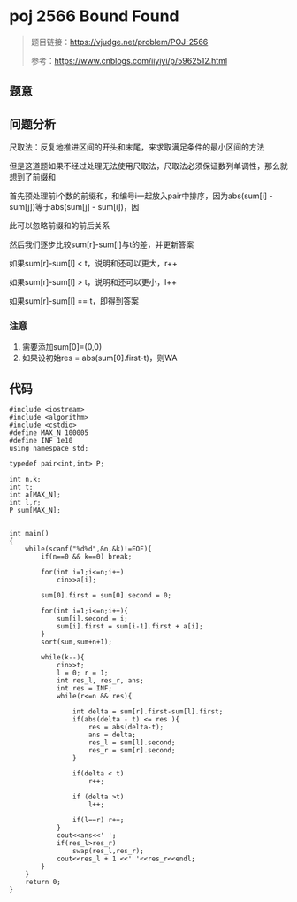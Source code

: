 # poj 2566 Bound Found
>题目链接：https://vjudge.net/problem/POJ-2566
>
>参考：https://www.cnblogs.com/iiyiyi/p/5962512.html

## 题意

## 问题分析
尺取法：反复地推进区间的开头和末尾，来求取满足条件的最小区间的方法

但是这道题如果不经过处理无法使用尺取法，尺取法必须保证数列单调性，那么就想到了前缀和

首先预处理前i个数的前缀和，和编号i一起放入pair中排序，因为abs(sum[i] - sum[j])等于abs(sum[j] - sum[i])，因

此可以忽略前缀和的前后关系

然后我们逐步比较sum[r]-sum[l]与t的差，并更新答案

如果sum[r]-sum[l] < t，说明和还可以更大，r++

如果sum[r]-sum[l] > t，说明和还可以更小，l++

如果sum[r]-sum[l] == t，即得到答案
### 注意
1. 需要添加sum[0]=(0,0)
2. 如果设初始res = abs(sum[0].first-t)，则WA

## 代码
```
#include <iostream>#include <algorithm>#include <cstdio>#define MAX_N 100005#define INF 1e10using namespace std;typedef pair<int,int> P;int n,k;int t;int a[MAX_N];int l,r;P sum[MAX_N];int main(){    while(scanf("%d%d",&n,&k)!=EOF){        if(n==0 && k==0) break;        for(int i=1;i<=n;i++)            cin>>a[i];        sum[0].first = sum[0].second = 0;        for(int i=1;i<=n;i++){            sum[i].second = i;            sum[i].first = sum[i-1].first + a[i];        }        sort(sum,sum+n+1);        while(k--){            cin>>t;            l = 0; r = 1;            int res_l, res_r, ans;            int res = INF;            while(r<=n && res){                int delta = sum[r].first-sum[l].first;                if(abs(delta - t) <= res ){                    res = abs(delta-t);                    ans = delta;                    res_l = sum[l].second;                    res_r = sum[r].second;                }                if(delta < t)                    r++;                if (delta >t)                    l++;                if(l==r) r++;            }            cout<<ans<<' ';            if(res_l>res_r)                swap(res_l,res_r);            cout<<res_l + 1 <<' '<<res_r<<endl;        }    }    return 0;}
```